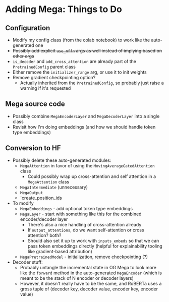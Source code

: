 # Adding Mega: Things to Do

## Configuration
* Modify my config class (from the colab notebook) to work like the auto-generated one
* ~~Possibly add explicit `use_nffn` args as well instead of implying based on other args~~
* `is_decoder` and `add_cross_attention` are already part of the `PretrainedConfig` parent class
* Either remove the `initializer_range` arg, or use it to init weights
* Remove gradient checkpointing option?
  * Actually inherited from the `PretrainedConfig`, so probably just raise a warning if it's requested

## Mega source code
* Possibly combine `MegaEncoderLayer` and `MegaDecoderLayer` into a single class
* Revisit how I'm doing embeddings (and how we should handle token type embeddings)

## Conversion to HF
* Possibly delete these auto-generated modules:
  * `MegaAttention` in favor of using the `MovingAverageGatedAttention` class
    * Could possibly wrap up cross-attention and self attention in a `MegaAttention` class
  * `MegaIntermediate` (unnecessary)
  * `MegaOutput`
  * `create_position_ids
* To modify
  * `MegaEmbeddings` - add optional token type embeddings  
  * `MegaLayer` - start with something like this for the combined encoder/decoder layer
    * There's also a nice handling of cross-attention already
    * If `output_attentions`, do we want self-attention or cross attention? both?
    * Should also set it up to work with `inputs_embeds` so that we can pass token embeddings directly (helpful for explainability tooling like gradient-based attribution)
  * `MegaPretrainedModel` - initialization, remove checkpointing (?)
* Decoder stuff:
  * Probably untangle the incremental state in OG Mega to look more like the `forward` method in the auto-generated `MegaEncoder` (which is meant to be the stack of N encoder or decoder layers)
  * However, it doesn't really have to be the same, and RoBERTa uses a gross tuple of (decoder key, decoder value, encoder key, encoder value)